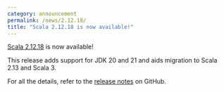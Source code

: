 ```yaml
---
category: announcement
permalink: /news/2.12.18/
title: "Scala 2.12.18 is now available!"
---
```

[Scala 2.12.18](https://github.com/scala/scala/releases/tag/v2.12.18) is now available!

This release
adds support for JDK 20 and 21
and aids migration to Scala 2.13 and Scala 3.

For all the details, refer to the [release notes](https://github.com/scala/scala/releases/tag/v2.12.18) on GitHub.
